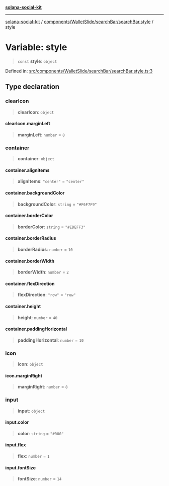 [**solana-social-kit**](../../../../../README.md)

***

[solana-social-kit](../../../../../README.md) / [components/WalletSlide/searchBar/searchBar.style](../README.md) / style

# Variable: style

> `const` **style**: `object`

Defined in: [src/components/WalletSlide/searchBar/searchBar.style.ts:3](https://github.com/SendArcade/solana-social-starter/blob/03568260ca96ed63f77049843c721de1cb011893/src/components/WalletSlide/searchBar/searchBar.style.ts#L3)

## Type declaration

### clearIcon

> **clearIcon**: `object`

#### clearIcon.marginLeft

> **marginLeft**: `number` = `8`

### container

> **container**: `object`

#### container.alignItems

> **alignItems**: `"center"` = `"center"`

#### container.backgroundColor

> **backgroundColor**: `string` = `"#F6F7F9"`

#### container.borderColor

> **borderColor**: `string` = `"#EDEFF3"`

#### container.borderRadius

> **borderRadius**: `number` = `10`

#### container.borderWidth

> **borderWidth**: `number` = `2`

#### container.flexDirection

> **flexDirection**: `"row"` = `"row"`

#### container.height

> **height**: `number` = `40`

#### container.paddingHorizontal

> **paddingHorizontal**: `number` = `10`

### icon

> **icon**: `object`

#### icon.marginRight

> **marginRight**: `number` = `8`

### input

> **input**: `object`

#### input.color

> **color**: `string` = `"#000"`

#### input.flex

> **flex**: `number` = `1`

#### input.fontSize

> **fontSize**: `number` = `14`
